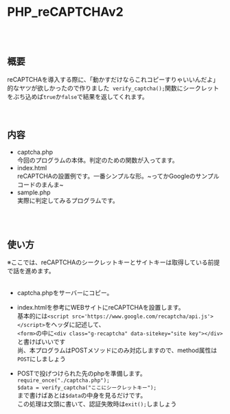 # PHP_reCAPTCHAv2  

<br><br>
## 概要
reCAPTCHAを導入する際に、「動かすだけならこれコピーすりゃいいんだよ」的なヤツが欲しかったので作りました 
`verify_captcha();`関数にシークレットをぶち込めば`true`か`false`で結果を返してくれます。
<br><br><br>
## 内容
 - captcha.php  
 今回のプログラムの本体。判定のための関数が入ってます。
 - index.html  
 reCAPTCHAの設置例です。一番シンプルな形。~ってかGoogleのサンプルコードのまんま~
  - sample.php  
実際に判定してみるプログラムです。  

<br><br>
## 使い方
※ここでは、reCAPTCHAのシークレットキーとサイトキーは取得している前提で話を進めます。
<br><br>
 - captcha.phpをサーバーにコピー。  
 
 - index.htmlを参考にWEBサイトにreCAPTCHAを設置します。  
 基本的には`<script src='https://www.google.com/recaptcha/api.js'></script>`をヘッダに記述して、  
 `<form>`の中に`<div class="g-recaptcha" data-sitekey="site key"></div>`と書けばいいです  
 尚、本プログラムはPOSTメソッドにのみ対応しますので、method属性は`POST`にしましょう  
 
 - POSTで投げつけられた先のphpを準備します。  
 `require_once("./captcha.php");`<br>
 `$data = verify_captcha("ここにシークレットキー");`  
 まで書けばあとは`$data`の中身を見るだけです。  
 この処理は文頭に書いて、認証失敗時は`exit();`しましょう

